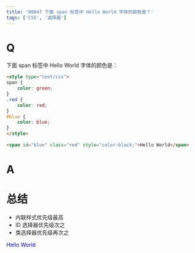 ```yaml
---
title: '00047 下面 span 标签中 Hello World 字体的颜色是？'
tags: ['CSS', '选择器']
---
```


# Q

下面 span 标签中 Hello World 字体的颜色是：

```html
<style type="text/css">
span {
    color: green;
}
.red {
    color: red;
}
#blue {
    color: blue;
}
</style>
 
<span id="blue" class="red" style="color:black;">Hello World</span>
```

# A



# 总结

- 内联样式优先级最高
- ID 选择器优先级次之
- 类选择器优先级再次之

<style type="text/css">
span {
    color: green;
}
#blue {
    color: blue;
}
.red {
    color: red;
}
</style>
 
<span class="red" id="blue">Hello World</span>
<script>
  function func() {

  }
  
</script>